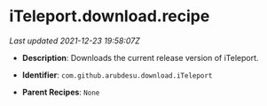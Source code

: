 # iTeleport.download.recipe

_Last updated 2021-12-23 19:58:07Z_

- **Description**: Downloads the current release version of iTeleport.

- **Identifier**: `com.github.arubdesu.download.iTeleport`

- **Parent Recipes**: `None`